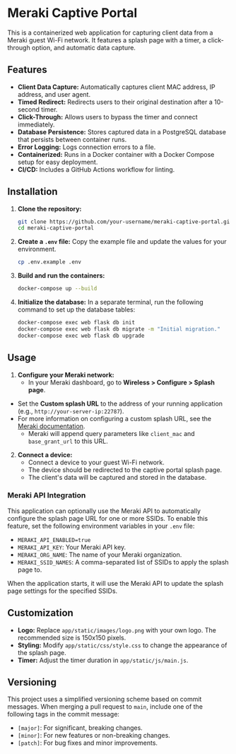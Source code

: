 # Meraki Captive Portal

This is a containerized web application for capturing client data from a Meraki guest Wi-Fi network. It features a splash page with a timer, a click-through option, and automatic data capture.

## Features

-   **Client Data Capture:** Automatically captures client MAC address, IP address, and user agent.
-   **Timed Redirect:** Redirects users to their original destination after a 10-second timer.
-   **Click-Through:** Allows users to bypass the timer and connect immediately.
-   **Database Persistence:** Stores captured data in a PostgreSQL database that persists between container runs.
-   **Error Logging:** Logs connection errors to a file.
-   **Containerized:** Runs in a Docker container with a Docker Compose setup for easy deployment.
-   **CI/CD:** Includes a GitHub Actions workflow for linting.

## Installation

1.  **Clone the repository:**
    ```bash
    git clone https://github.com/your-username/meraki-captive-portal.git
    cd meraki-captive-portal
    ```
2.  **Create a `.env` file:**
    Copy the example file and update the values for your environment.
    ```bash
    cp .env.example .env
    ```
3.  **Build and run the containers:**
    ```bash
    docker-compose up --build
    ```
4.  **Initialize the database:**
    In a separate terminal, run the following command to set up the database tables:
    ```bash
    docker-compose exec web flask db init
    docker-compose exec web flask db migrate -m "Initial migration."
    docker-compose exec web flask db upgrade
    ```

## Usage

1.  **Configure your Meraki network:**
    -   In your Meraki dashboard, go to **Wireless > Configure > Splash page**.
-   Set the **Custom splash URL** to the address of your running application (e.g., `http://your-server-ip:22787`).
-   For more information on configuring a custom splash URL, see the [Meraki documentation](https://documentation.meraki.com/MR/Splash_Page/Configuring_a_Custom-Hosted_Splash_Page).
    -   Meraki will append query parameters like `client_mac` and `base_grant_url` to this URL.
2.  **Connect a device:**
    -   Connect a device to your guest Wi-Fi network.
    -   The device should be redirected to the captive portal splash page.
    -   The client's data will be captured and stored in the database.

### Meraki API Integration

This application can optionally use the Meraki API to automatically configure the splash page URL for one or more SSIDs. To enable this feature, set the following environment variables in your `.env` file:

-   `MERAKI_API_ENABLED=true`
-   `MERAKI_API_KEY`: Your Meraki API key.
-   `MERAKI_ORG_NAME`: The name of your Meraki organization.
-   `MERAKI_SSID_NAMES`: A comma-separated list of SSIDs to apply the splash page to.

When the application starts, it will use the Meraki API to update the splash page settings for the specified SSIDs.

## Customization

-   **Logo:** Replace `app/static/images/logo.png` with your own logo. The recommended size is 150x150 pixels.
-   **Styling:** Modify `app/static/css/style.css` to change the appearance of the splash page.
-   **Timer:** Adjust the timer duration in `app/static/js/main.js`.

## Versioning

This project uses a simplified versioning scheme based on commit messages. When merging a pull request to `main`, include one of the following tags in the commit message:

-   `[major]`: For significant, breaking changes.
-   `[minor]`: For new features or non-breaking changes.
-   `[patch]`: For bug fixes and minor improvements.
